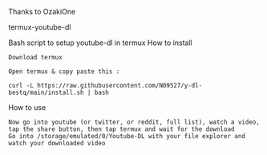 Thanks to OzakiOne

termux-youtube-dl

Bash script to setup youtube-dl in termux
How to install

    Download termux

    Open termux & copy paste this :

    curl -L https://raw.githubusercontent.com/N09527/y-dl-bestq/main/install.sh | bash

How to use

    Now go into youtube (or twitter, or reddit, full list), watch a video, tap the share button, then tap termux and wait for the download
    Go into /storage/emulated/0/Youtube-DL with your file explorer and watch your downloaded video
